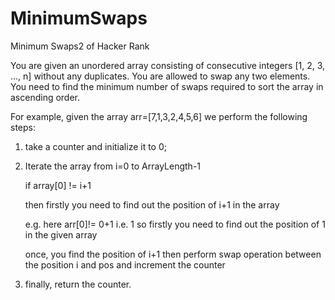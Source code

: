 # MinimumSwaps
Minimum Swaps2 of Hacker Rank

You are given an unordered array consisting of consecutive integers  [1, 2, 3, ..., n] without any duplicates. You are allowed to swap any two elements. You need to find the minimum number of swaps required to sort the array in ascending order.

For example, given the array arr=[7,1,3,2,4,5,6] we perform the following steps:

1) take a counter and initialize it to 0;
2) Iterate the array from i=0 to ArrayLength-1
    
    if array[0] != i+1
    
    then firstly you need to find out the position of i+1 in the array
    
    e.g. here arr[0]!= 0+1 i.e. 1
    so firstly you need to find out the position of 1 in the given array 
    
    once, you find the position of i+1 then perform swap operation between the position i and pos
    and increment the counter
    
  3) finally, return the counter.
